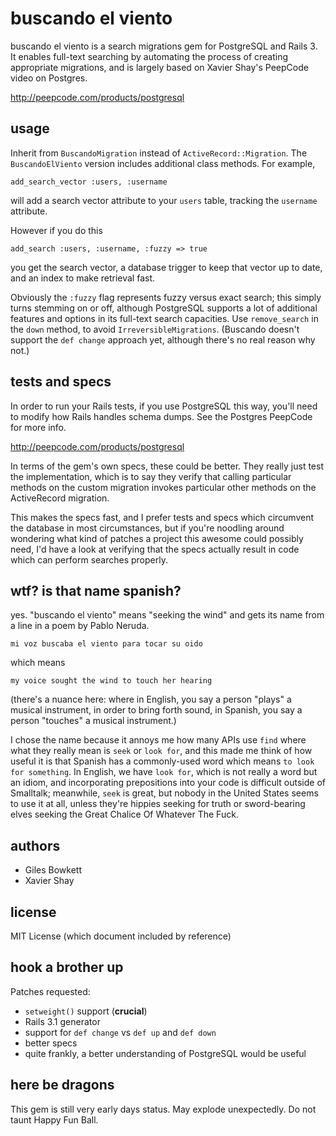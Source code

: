 buscando el viento
==================

buscando el viento is a search migrations gem for PostgreSQL and Rails 3. It enables full-text searching by automating the process of creating appropriate migrations, and is largely based on Xavier Shay's PeepCode video on Postgres.

http://peepcode.com/products/postgresql

usage
-----

Inherit from `BuscandoMigration` instead of `ActiveRecord::Migration`. The `BuscandoElViento` version includes additional class methods. For example,

    add_search_vector :users, :username

will add a search vector attribute to your `users` table, tracking the `username` attribute.

However if you do this

    add_search :users, :username, :fuzzy => true

you get the search vector, a database trigger to keep that vector up to date, and an index to make retrieval fast.

Obviously the `:fuzzy` flag represents fuzzy versus exact search; this simply turns stemming on or off, although PostgreSQL supports a lot of additional features and options in its full-text search capacities. Use `remove_search` in the `down` method, to avoid `IrreversibleMigrations`. (Buscando doesn't support the `def change` approach yet, although there's no real reason why not.)

tests and specs
---------------

In order to run your Rails tests, if you use PostgreSQL this way, you'll need to modify how Rails handles schema dumps. See the Postgres PeepCode for more info.

http://peepcode.com/products/postgresql

In terms of the gem's own specs, these could be better. They really just test the implementation, which is to say they verify that calling particular methods on the custom migration invokes particular other methods on the ActiveRecord migration.

This makes the specs fast, and I prefer tests and specs which circumvent the database in most circumstances, but if you're noodling around wondering what kind of patches a project this awesome could possibly need, I'd have a look at verifying that the specs actually result in code which can perform searches properly.

wtf? is that name spanish?
--------------------------

yes. "buscando el viento" means "seeking the wind" and gets its name from a line in a poem by Pablo Neruda.

    mi voz buscaba el viento para tocar su oido

which means

    my voice sought the wind to touch her hearing

(there's a nuance here: where in English, you say a person "plays" a musical instrument, in order to bring forth sound, in Spanish, you say a person "touches" a musical instrument.)

I chose the name because it annoys me how many APIs use `find` where what they really mean is `seek` or `look for`, and this made me think of how useful it is that Spanish has a commonly-used word which means `to look for something`. In English, we have `look for`, which is not really a word but an idiom, and incorporating prepositions into your code is difficult outside of Smalltalk; meanwhile, `seek` is great, but nobody in the United States seems to use it at all, unless they're hippies seeking for truth or sword-bearing elves seeking the Great Chalice Of Whatever The Fuck.

authors
-------

  + Giles Bowkett
  + Xavier Shay

license
-------

MIT License (which document included by reference)

hook a brother up
-----------------

Patches requested:

  + `setweight()` support (**crucial**)
  + Rails 3.1 generator
  + support for `def change` vs `def up` and `def down`
  + better specs
  + quite frankly, a better understanding of PostgreSQL would be useful

here be dragons
---------------

This gem is still very early days status. May explode unexpectedly. Do not taunt Happy Fun Ball.

